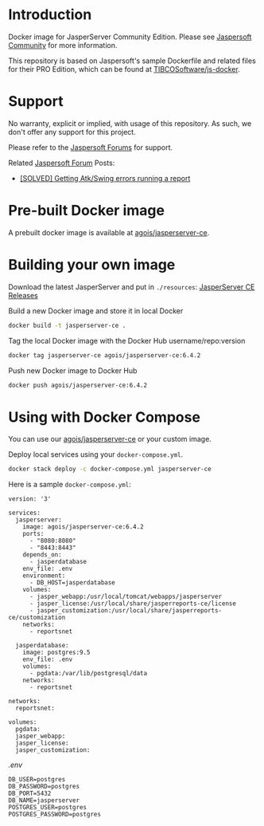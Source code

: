 # Introduction

Docker image for JasperServer Community Edition.  Please see [Jaspersoft Community](https://community.jaspersoft.com) for more information.

This repository is based on Jaspersoft's sample Dockerfile and related files for their PRO Edition, which can be found at [TIBCOSoftware/js-docker](https://github.com/TIBCOSoftware/js-docker/).  

# Support
No warranty, explicit or implied, with usage of this repository.  As such, we don't offer any support for this project.

Please refer to the [Jaspersoft Forums](https://community.jaspersoft.com/questions) for support.

Related [Jaspersoft Forum](https://community.jaspersoft.com/questions) Posts:

* [[SOLVED] Getting Atk/Swing errors running a report](https://community.jaspersoft.com/questions/1064816/solved-getting-atkswing-errors-running-report)

# Pre-built Docker image
A prebuilt docker image is available at [agois/jasperserver-ce](https://hub.docker.com/r/agois/jasperserver-ce/).

# Building your own image
Download the latest JasperServer and put in `./resources`: [JasperServer CE Releases](http://community.jaspersoft.com/project/jasperreports-server/releases)

Build a new Docker image and store it in local Docker
```bash
docker build -t jasperserver-ce .
```

Tag the local Docker image with the Docker Hub username/repo:version
```bash
docker tag jasperserver-ce agois/jasperserver-ce:6.4.2
```

Push new Docker image to Docker Hub
```bash
docker push agois/jasperserver-ce:6.4.2
```

# Using with Docker Compose
You can use our [agois/jasperserver-ce](https://hub.docker.com/r/agois/jasperserver-ce/) or your custom image.

Deploy local services using your `docker-compose.yml`.
```bash
docker stack deploy -c docker-compose.yml jasperserver-ce
```

Here is a sample `docker-compose.yml`:
```
version: '3'

services:
  jasperserver:
    image: agois/jasperserver-ce:6.4.2
    ports:
      - "8080:8080"
      - "8443:8443"
    depends_on:
      - jasperdatabase
    env_file: .env
    environment:
      - DB_HOST=jasperdatabase
    volumes:
      - jasper_webapp:/usr/local/tomcat/webapps/jasperserver
      - jasper_license:/usr/local/share/jasperreports-ce/license 
      - jasper_customization:/usr/local/share/jasperreports-ce/customization
    networks:
      - reportsnet

  jasperdatabase:
    image: postgres:9.5
    env_file: .env
    volumes:
      - pgdata:/var/lib/postgresql/data
    networks:
      - reportsnet

networks:
  reportsnet:

volumes:
  pgdata:
  jasper_webapp:
  jasper_license:
  jasper_customization:
```

*.env*
```
DB_USER=postgres
DB_PASSWORD=postgres
DB_PORT=5432
DB_NAME=jasperserver
POSTGRES_USER=postgres
POSTGRES_PASSWORD=postgres
```
